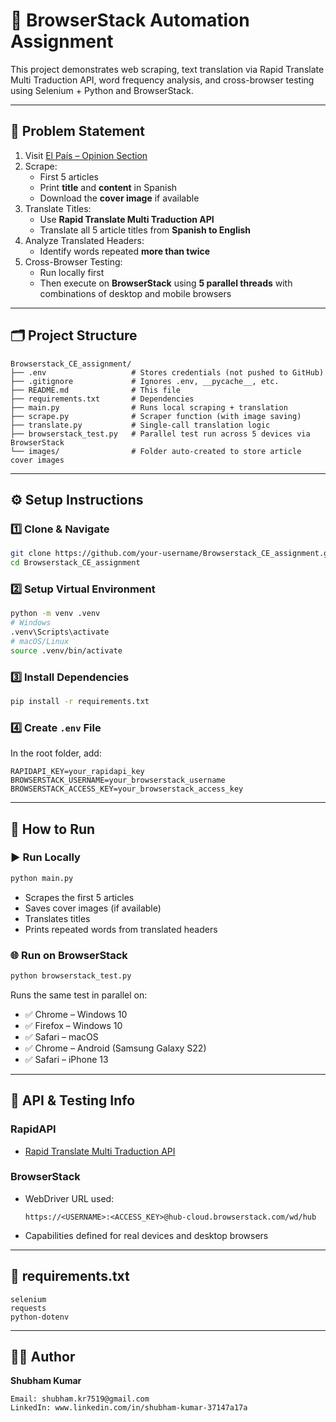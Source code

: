 # 🧪 BrowserStack Automation Assignment

This project demonstrates web scraping, text translation via Rapid Translate Multi Traduction API, word frequency analysis, and cross-browser testing using Selenium + Python and BrowserStack.

---

## 📌 Problem Statement

1. Visit [El País – Opinion Section](https://elpais.com/opinion/)
2. Scrape:
   - First 5 articles
   - Print **title** and **content** in Spanish
   - Download the **cover image** if available
3. Translate Titles:
   - Use **Rapid Translate Multi Traduction API**
   - Translate all 5 article titles from **Spanish to English**
4. Analyze Translated Headers:
   - Identify words repeated **more than twice**
5. Cross-Browser Testing:
   - Run locally first
   - Then execute on **BrowserStack** using **5 parallel threads** with combinations of desktop and mobile browsers

---

## 🗂️ Project Structure

```
Browserstack_CE_assignment/
├── .env                   # Stores credentials (not pushed to GitHub)
├── .gitignore             # Ignores .env, __pycache__, etc.
├── README.md              # This file
├── requirements.txt       # Dependencies
├── main.py                # Runs local scraping + translation
├── scrape.py              # Scraper function (with image saving)
├── translate.py           # Single-call translation logic
├── browserstack_test.py   # Parallel test run across 5 devices via BrowserStack
└── images/                # Folder auto-created to store article cover images
```

---

## ⚙️ Setup Instructions

### 1️⃣ Clone & Navigate

```bash
git clone https://github.com/your-username/Browserstack_CE_assignment.git
cd Browserstack_CE_assignment
```

### 2️⃣ Setup Virtual Environment

```bash
python -m venv .venv
# Windows
.venv\Scripts\activate
# macOS/Linux
source .venv/bin/activate
```

### 3️⃣ Install Dependencies

```bash
pip install -r requirements.txt
```

### 4️⃣ Create `.env` File

In the root folder, add:

```
RAPIDAPI_KEY=your_rapidapi_key
BROWSERSTACK_USERNAME=your_browserstack_username
BROWSERSTACK_ACCESS_KEY=your_browserstack_access_key
```

---

## 🚀 How to Run

### ▶️ Run Locally

```bash
python main.py
```

- Scrapes the first 5 articles
- Saves cover images (if available)
- Translates titles
- Prints repeated words from translated headers

### 🌐 Run on BrowserStack

```bash
python browserstack_test.py
```

Runs the same test in parallel on:

- ✅ Chrome – Windows 10
- ✅ Firefox – Windows 10
- ✅ Safari – macOS
- ✅ Chrome – Android (Samsung Galaxy S22)
- ✅ Safari – iPhone 13

---

## 🔐 API & Testing Info

### RapidAPI
- [Rapid Translate Multi Traduction API](https://rapidapi.com/)

### BrowserStack
- WebDriver URL used:
  ```
  https://<USERNAME>:<ACCESS_KEY>@hub-cloud.browserstack.com/wd/hub
  ```
- Capabilities defined for real devices and desktop browsers

---

## 🧾 requirements.txt

```
selenium
requests
python-dotenv
```

---

## 👨‍💻 Author

**Shubham Kumar**

```
Email: shubham.kr7519@gmail.com 
LinkedIn: www.linkedin.com/in/shubham-kumar-37147a17a
```